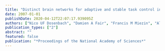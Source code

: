 ```yaml
---
title: "Distinct brain networks for adaptive and stable task control in humans"
date: 2007-01-01
publishDate: 2020-04-12T22:07:17.939095Z
authors: ["Nico UF Dosenbach", "Damien A Fair", "Francis M Miezin", "Alexander L Cohen", "Kristin K Wenger", "Ronny AT Dosenbach", "Michael D Fox", "Abraham Z Snyder", "Justin L Vincent", "Marcus E Raichle", " others"]
publication_types: ["2"]
abstract: ""
featured: false
publication: "*Proceedings of the National Academy of Sciences*"
---
```


